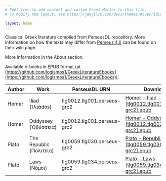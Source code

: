 ```yaml
---
# Feel free to add content and custom Front Matter to this file.
# To modify the layout, see https://jekyllrb.com/docs/themes/#overriding-theme-defaults

layout: home
---
```

Classical Greek literature compiled from PerseusDL repository. More information on how the texts may differ from [Perseus 4.0](https://www.perseus.tufts.edu) can be found on their wiki page.

More information in the About section.

Available e-books in EPUB format (at [https://github.com/logismos1/GreekLiteratureEbooks](https://github.com/logismos1/GreekLiteratureEbooks)):

| Author | Work | PerseusDL URN | Download|
|-------|--------|---------|--------|
| Homer | Iliad (Ἰλιάdos) | tlg0012.tlg001.perseus-grc2 | [Homer - Iliad [tlg0012.tlg001.perseus-grc2].epub](https://github.com/logismos1/GreekLiteratureEbooks/blob/master/H/Homer/Homer%20-%20Iliad%20%5Btlg0012.tlg001.perseus-grc2%5D.epub?raw=true)|
| Homer | Oddyssey (Ὀδύσσεια) | tlg0012.tlg001.perseus-grc2 | [Homer - Oddyssey [tlg0012.tlg002.perseus-grc2].epub](https://github.com/logismos1/GreekLiteratureEbooks/blob/master/H/Homer/Homer%20-%20Oddyssey%20%5Btlg0012.tlg002.perseus-grc2%5D.epub?raw=true)|
| Plato | The Republic (Πολιτεία) | tlg0059.tlg030.perseus-grc2 | [Plato - Republic [tlg0059.tlg030.perseus-grc2].epub](https://github.com/logismos1/GreekLiteratureEbooks/blob/master/P/Plato/Plato%20-%20Republic%20%5Btlg0059.tlg030.perseus-grc2%5D.epub?raw=true)  |
| Plato | Laws (Νόμοι) | tlg0059.tlg034.perseus-grc2 | [Plato - Laws [tlg0059.tlg034.perseus-grc2].epub](https://github.com/logismos1/GreekLiteratureEbooks/blob/master/P/Plato/Plato%20-%20Laws%20%5Btlg0059.tlg034.perseus-grc2%5D.epub?raw=true)  |
